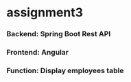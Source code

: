 # assignment3
### Backend: Spring Boot Rest API
### Frontend: Angular
### Function: Display employees table
